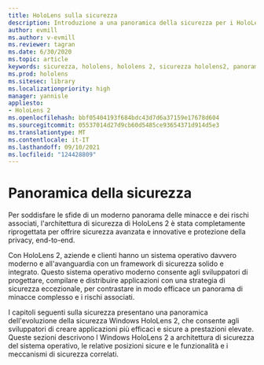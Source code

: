 ```yaml
---
title: HoloLens sulla sicurezza
description: Introduzione a una panoramica della sicurezza per i HoloLens di realtà mista.
author: evmill
ms.author: v-evmill
ms.reviewer: tagran
ms.date: 6/30/2020
ms.topic: article
keywords: sicurezza, hololens, hololens 2, sicurezza hololens2, panoramica della sicurezza
ms.prod: hololens
ms.sitesec: library
ms.localizationpriority: high
manager: yannisle
appliesto:
- HoloLens 2
ms.openlocfilehash: bbf05404193f684bdc43d7d6a37159e17678d604
ms.sourcegitcommit: 05537014d27d9cb60d5485ce93654371d914d5e3
ms.translationtype: MT
ms.contentlocale: it-IT
ms.lasthandoff: 09/10/2021
ms.locfileid: "124428809"
---
```

# <a name="security-overview"></a>Panoramica della sicurezza

Per soddisfare le sfide di un moderno panorama delle minacce e dei rischi associati, l'architettura di sicurezza di HoloLens 2 è stata completamente riprogettata per offrire sicurezza avanzata e innovative e protezione della privacy, end-to-end.

Con HoloLens 2, aziende e clienti hanno un sistema operativo davvero moderno e all'avanguardia con un framework di sicurezza solido e integrato. Questo sistema operativo moderno consente agli sviluppatori di progettare, compilare e distribuire applicazioni con una strategia di sicurezza eccezionale, per contrastare in modo efficace un panorama di minacce complesso e i rischi associati. 

I capitoli seguenti sulla sicurezza presentano una panoramica dell'evoluzione della sicurezza Windows HoloLens 2, che consente agli sviluppatori di creare applicazioni più efficaci e sicure a prestazioni elevate. Queste sezioni descrivono l Windows HoloLens 2 a architettura di sicurezza del sistema operativo, le relative posizioni sicure e le funzionalità e i meccanismi di sicurezza correlati.
